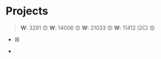 Projects
========



>**W**: 3291 :heart_eyes:
>**W**: 14006 :heart_eyes:
>**W**: 21033 :heart_eyes:
>**W**: 11412 (2C) :heart_eyes:


- [x]
- 

